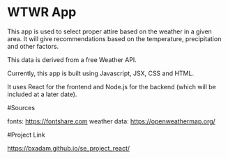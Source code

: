# WTWR App

This app is used to select proper attire based on the weather in a given area. It will give recommendations based on the temperature, precipitation and other factors.

This data is derived from a free Weather API.

Currently, this app is built using Javascript, JSX, CSS and HTML.

It uses React for the frontend and Node.js for the backend (which will be included at a later date).

#Sources

fonts: https://fontshare.com
weather data: https://openweathermap.org/

#Project Link

https://bxadam.github.io/se_project_react/
